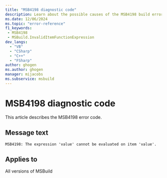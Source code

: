 ```yaml
---
title: "MSB4198 diagnostic code"
description: Learn about the possible causes of the MSB4198 build error, and get troubleshooting tips.
ms.date: 12/06/2024
ms.topic: "error-reference"
f1_keywords:
 - MSB4198
 - MSBuild.InvalidItemFunctionExpression
dev_langs:
  - "VB"
  - "CSharp"
  - "C++"
  - "FSharp"
author: ghogen
ms.author: ghogen
manager: mijacobs
ms.subservice: msbuild
---
```


# MSB4198 diagnostic code

<!-- :::ErrorDefinitionDescription::: -->
<!-- :::editable-content name="introDescription"::: -->
This article describes the MSB4198 error code.
<!-- :::editable-content-end::: -->

## Message text

`MSB4198: The expression 'value' cannot be evaluated on item 'value'.`

<!-- :::editable-content name="postOutputDescription"::: -->
<!--
{StrBegin="MSB4198: "}
      Double quotes as the expression will typically have single quotes in it.
      UE: This message is shown when the user attempts to provide an expression like "@(SomeItem->DirectoryName())"
      LOCALIZATION: "{0}" is the expression that was bad, "{1}" is the item or file that was being worked on. "{2}" is a message from an FX exception that describes why the expression is bad.
-->
<!-- :::editable-content-end::: -->
<!-- :::ErrorDefinitionDescription-end::: -->

## Applies to

All versions of MSBuild
